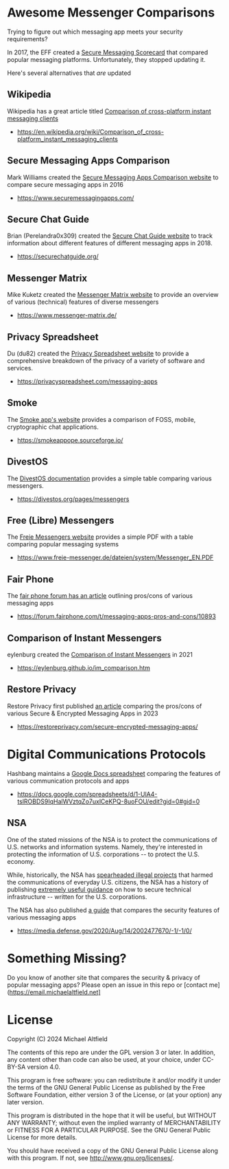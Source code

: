 # Awesome Messenger Comparisons

Trying to figure out which messaging app meets your security requirements?

In 2017, the EFF created a [Secure Messaging Scorecard](https://www.eff.org/pages/secure-messaging-scorecard) that compared popular messaging platforms. Unfortunately, they stopped updating it.

Here's several alternatives that *are* updated

## Wikipedia

Wikipedia has a great article titled [Comparison of cross-platform instant messaging clients](https://en.wikipedia.org/wiki/Comparison_of_cross-platform_instant_messaging_clients)

 * https://en.wikipedia.org/wiki/Comparison_of_cross-platform_instant_messaging_clients

## Secure Messaging Apps Comparison

Mark Williams created the [Secure Messaging Apps Comparison website](https://www.securemessagingapps.com/) to compare secure messaging apps in 2016

 * https://www.securemessagingapps.com/

## Secure Chat Guide

Brian (Perelandra0x309) created the [Secure Chat Guide website](https://securechatguide.org/about.html) to track information about different features of different messaging apps in 2018.

 * https://securechatguide.org/

## Messenger Matrix

Mike Kuketz created the [Messenger Matrix website](https://www.messenger-matrix.de/) to provide an overview of various (technical) features of diverse messengers

 * https://www.messenger-matrix.de/

## Privacy Spreadsheet

Du (du82) created the [Privacy Spreadsheet website](https://privacyspreadsheet.com/messaging-apps) to provide a comprehensive breakdown of the privacy of a variety of software and services.

 * https://privacyspreadsheet.com/messaging-apps

## Smoke

The [Smoke app's website](https://smokeappope.sourceforge.io/) provides a comparison of FOSS, mobile, cryptographic chat applications.

 * https://smokeappope.sourceforge.io/

## DivestOS

The [DivestOS documentation](https://divestos.org/pages/messengers) provides a simple table comparing various messengers.

 * https://divestos.org/pages/messengers

## Free (Libre) Messengers

The [Freie Messengers website](https://www.freie-messenger.de/dateien/system/Messenger_EN.PDF) provides a simple PDF with a table comparing popular messaging systems

 * https://www.freie-messenger.de/dateien/system/Messenger_EN.PDF

## Fair Phone

The [fair phone forum has an article](https://forum.fairphone.com/t/messaging-apps-pros-and-cons/10893) outlining pros/cons of various messaging apps

 * https://forum.fairphone.com/t/messaging-apps-pros-and-cons/10893

## Comparison of Instant Messengers

eylenburg created the [Comparison of Instant Messengers](https://eylenburg.github.io/im_comparison.htm) in 2021

 * https://eylenburg.github.io/im_comparison.htm

## Restore Privacy

Restore Privacy first published [an article](https://restoreprivacy.com/secure-encrypted-messaging-apps/) comparing the pros/cons of various Secure & Encrypted Messaging Apps in 2023

 * https://restoreprivacy.com/secure-encrypted-messaging-apps/

# Digital Communications Protocols

Hashbang maintains a [Google Docs spreadsheet](https://docs.google.com/spreadsheets/d/1-UlA4-tslROBDS9IqHalWVztqZo7uxlCeKPQ-8uoFOU/edit?gid=0#gid=0) comparing the features of various communication protocols and apps

 * https://docs.google.com/spreadsheets/d/1-UlA4-tslROBDS9IqHalWVztqZo7uxlCeKPQ-8uoFOU/edit?gid=0#gid=0

## NSA

One of the stated missions of the NSA is to protect the communications of U.S. networks and information systems. Namely, they're interested in protecting the information of U.S. corporations -- to protect the U.S. economy.

While, historically, the NSA has [spearheaded illegal projects](https://en.wikipedia.org/wiki/2010s_global_surveillance_disclosures) that harmed the communications of everyday U.S. citizens, the NSA has a history of publishing [extremely useful guidance](https://www.redhat.com/en/blog/nsa-releases-security-guidance-for-red-hat-enterprise-linux-5) on how to secure technical infrastructure -- written for the U.S. corporations.

The NSA has also published [a guide](https://media.defense.gov/2020/Aug/14/2002477670/-1/-1/0/) that compares the security features of various messaging apps

 * https://media.defense.gov/2020/Aug/14/2002477670/-1/-1/0/

# Something Missing?

Do you know of another site that compares the security & privacy of popular messaging apps? Please open an issue in this repo or [contact me](https://email.michaelaltfield.net]

# License

Copyright (C) 2024 Michael Altfield

The contents of this repo are under the GPL version 3 or later.
In addition, any content other than code can also be used, at your
choice, under CC-BY-SA version 4.0.

This program is free software: you can redistribute it and/or modify
it under the terms of the GNU General Public License as published by
the Free Software Foundation, either version 3 of the License, or
(at your option) any later version.

This program is distributed in the hope that it will be useful,
but WITHOUT ANY WARRANTY; without even the implied warranty of
MERCHANTABILITY or FITNESS FOR A PARTICULAR PURPOSE.  See the
GNU General Public License for more details.

You should have received a copy of the GNU General Public License
along with this program.  If not, see <http://www.gnu.org/licenses/>.
